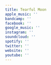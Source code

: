 ```yaml
---
title: Tearful Moon
apple_music: ''
bandcamp: ''
facebook: ''
google_music: ''
instagram: ''
soundcloud: ''
spotify: ''
twitter: ''
website: ''
youtube: ''
---
```

